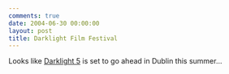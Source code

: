 ```yaml
---
comments: true
date: 2004-06-30 00:00:00
layout: post
title: Darklight Film Festival
---
```


Looks like [Darklight 5](http://www.darklight-filmfestival.com/) is set to go ahead in Dublin this summer...
